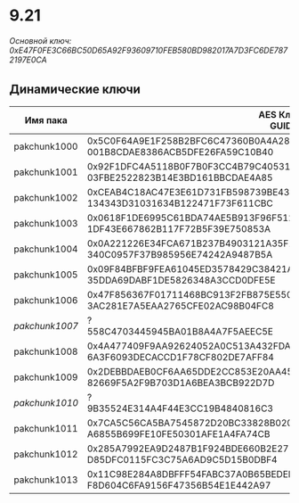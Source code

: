 # 9.21

###### Основной ключ: 0xE47F0FE3C66BC50D65A92F93609710FEB580BD982017A7D3FC6DE7872197E0CA

## Динамические ключи

| Имя пака     | AES Ключ<br/>GUID                                                                                       |
|--------------|---------------------------------------------------------------------------------------------------------|
| pakchunk1000 | 0x5C0F64A9E1F258B2BFC6C47360B0A4A2837F74144D4F28F2E6CC3D26FFBC9D1B<br/>001B8CDAE8386ACB5DFE26FA59C10B40 |
| pakchunk1001 | 0x92F1DFC4A5118B0F7B0F3CC4B79C4053154C15FC46C9ADD7C37908ECE4461203<br/>03FBE2522823B14E3BD161BBCDAE4A85 |
| pakchunk1002 | 0xCEAB4C18AC47E3E61D731FB598739BE4320C63172DA66DA72AA5E9F1CE611FFD<br/>134343D31031634B122471F73F611CBC |
| pakchunk1003 | 0x0618F1DE6995C61BDA74AE5B913F96F512745C068C1DAC029DFF0C7D7229001C<br/>1DF43E667862B117F72B5F39E750853A |
| pakchunk1004 | 0x0A221226E34FCA671B237B4903121A35F18270706BD6DB5216BFBEE1CE43431D<br/>340C0957F37B985956E74242A9487B5A |
| pakchunk1005 | 0x09F84BFBF9FEA61045ED3578429C38421AAB77A8374BF1AADAC5399F41621FA0<br/>35DDA69DABF1DE5826348A3CCD0DFE5E |
| pakchunk1006 | 0x47F856367F01711468BC913F2FB875E550EB2741F856A04156DE9756FAB611BC<br/>3AC281E7A5EAA2765CFE02AC98B04FC8 |
| *pakchunk1007* | ?<br/>558C4703445945BA01B8A4A7F5AEEC5E                                                                |
| pakchunk1008 | 0x4A477409F9AA92624052A0C513A432FDA74BD8C48DE08B809DD5D9D127A9117C<br/>6A3F6093DECACCD1F78CF802DE7AFF84 |
| pakchunk1009 | 0x2DEBBDAEB0CF6AA65DDE2CC853E20AA4570FFCD35CA929DC2E457695AA502FA9<br/>82669F5A2F9B703D1A6BEA3BCB922D7D |
| *pakchunk1010* | ?<br/>9B35524E314A4F44E3CC19B4840816C3                                                                |
| pakchunk1011 | 0x7CA5C56CA5BA7545872D20BC33828B020D5E9555C7FB0628B856E9BEFB6221C6<br/>A6855B699FE10FE50301AFE1A4FA74CB |
| pakchunk1012 | 0x285A7992EA9D2487B1F924BDE660B2E271139E9CE5698F141DEF17EC14A31B16<br/>D85DFC0115FC3C75A6AD9C5D15B0DBF4 |
| pakchunk1013 | 0x11C98E284A8DBFFF54FABC37A0B65BEDEFB3E2068A5A57D1229750C0E0EF38AC<br/>F8D604C6FA9156F47356B54E1E442A97 |
